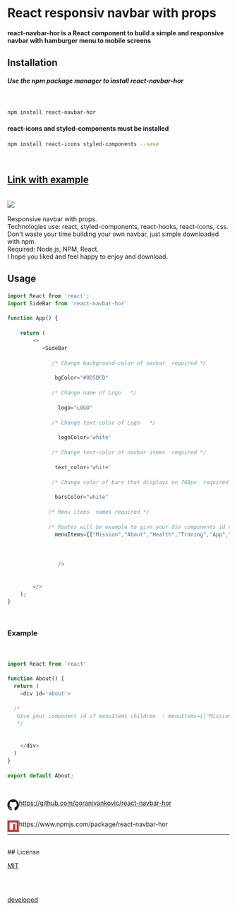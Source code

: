 
<h1>React responsiv navbar with props</h1>



<h4>react-navbar-hor is a React component to build a simple and responsive navbar with hamburger menu to mobile screens</h4>



## Installation

<h5>Use the npm package manager to install react-navbar-hor</h5>

</br>




```bash
npm install react-navbar-hor
```

<h4>react-icons and styled-components must be installed</h4>


```bash
npm install react-icons styled-components --save
```

</br>

[<h2>Link with example</h2>](https://goranivankovic.github.io/react-navbar-hor/)


</br>




  <img src="https://media.giphy.com/media/PmN6BuVy5VIUzA8zJ0/giphy.gif" heigt="500" width="500" />
  
  
  <p>
  Responsive navbar with props.</br>
  Technologies use: react, styled-components, react-hooks, react-icons, css.</br>
  Don't waste your time building your own navbar, just simple downloaded with npm.</br>
  Required: Node.js, NPM, React.</br>
  I hope you liked and feel happy to enjoy and download.
  

  </p>
  
  
  
  ## Usage

```javascript
import React from 'react';
import SideBar from 'react-navbar-hor'

function App() {
   
    return (  
        <>
           <SideBar
   
              /* Change background-color of navbar  required */
              
               bgColor="#0D5DCD"
          
              /* Change name of Logo   */
              
                logo="LOGO"

              /* Change text-color of Logo   */
              
                logoColor='white'
  
              /* Change text-color of navbar items  required */
              
               text_color='white'
               
              /* Change color of bars that displays on 768px  required */

               barsColor="white"
               
             /* Menu items  names required */ 
             
             /* Routes will be example to give your div components id names of menuItems*/
               menuItems={["Mission","About","Health","Traning","App","Contact"]} 
             
               
    
                />

           
        </>
    );
}

```

</br>

<h3>Example</h3>


```javascript


import React from 'react'

function About() {
  return (
    <div id='about'>
   
  /*  
   Give your component id of menuItems children  : menuItems={["Mission","About","Health","Traning","App","Contact"]}
   */
    

    </div>
  )
}

export default About;


```

</br>

<img align="left" alt="GitHub" width="26px" src="https://raw.githubusercontent.com/github/explore/78df643247d429f6cc873026c0622819ad797942/topics/github/github.png" />https://github.com/goranivankovic/react-navbar-hor

</br>
<img  align="left" alt="GitHub" width="26px" src="https://raw.githubusercontent.com/github/explore/80688e429a7d4ef2fca1e82350fe8e3517d3494d/topics/npm/npm.png" alt="npm" />https://www.npmjs.com/package/react-navbar-hor



<hr></hr>

</br>
## License

[MIT](https://choosealicense.com/licenses/mit/)


</br>

##
[developed](https://github.com/goranivankovic)




